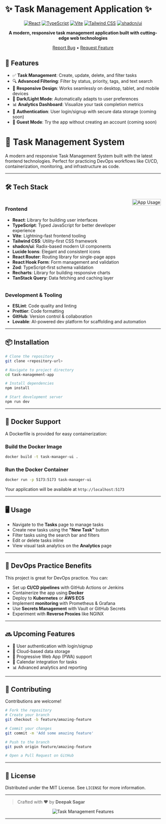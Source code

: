 
# ✨ Task Management Application ✨

<div align="center">
<!--
![Task Manager Banner](https://media.giphy.com/media/l378fH55FhOTp4TpS/giphy.gif) -->

[![React](https://img.shields.io/badge/React-18.3-61DAFB?style=for-the-badge&logo=react&logoColor=white)](https://react.dev/)
[![TypeScript](https://img.shields.io/badge/TypeScript-5.0-3178C6?style=for-the-badge&logo=typescript&logoColor=white)](https://www.typescriptlang.org/)
[![Vite](https://img.shields.io/badge/Vite-5.0-646CFF?style=for-the-badge&logo=vite&logoColor=white)](https://vitejs.dev/)
[![Tailwind CSS](https://img.shields.io/badge/Tailwind_CSS-3.3-38B2AC?style=for-the-badge&logo=tailwind-css&logoColor=white)](https://tailwindcss.com/)
[![shadcn/ui](https://img.shields.io/badge/shadcn/ui-Latest-000000?style=for-the-badge&logo=shadcnui&logoColor=white)](https://ui.shadcn.com/)

**A modern, responsive task management application built with cutting-edge web technologies**

[Report Bug](https://github.com/yourusername/your-repo/issues) • [Request Feature](https://github.com/yourusername/your-repo/issues)

</div>

## 🚀 Features

- ✅ **Task Management**: Create, update, delete, and filter tasks
- 🔍 **Advanced Filtering**: Filter by status, priority, tags, and text search
- 📱 **Responsive Design**: Works seamlessly on desktop, tablet, and mobile devices
- 🌙 **Dark/Light Mode**: Automatically adapts to user preferences
- 📊 **Analytics Dashboard**: Visualize your task completion metrics
- 🔐 **Authentication**: User login/signup with secure data storage (coming soon)
- 👥 **Guest Mode**: Try the app without creating an account (coming soon)

# 🚀 Task Management System

A modern and responsive Task Management System built with the latest frontend technologies. Perfect for practicing DevOps workflows like CI/CD, containerization, monitoring, and infrastructure as code.

---

## 🛠️ Tech Stack
<div style="display: flex; align-items: flex-start; gap: 20px;">

  <div style="flex: 1;">
    <h3>Frontend</h3>
    <ul>
      <li><strong>React</strong>: Library for building user interfaces</li>
      <li><strong>TypeScript</strong>: Typed JavaScript for better developer experience</li>
      <li><strong>Vite</strong>: Lightning-fast frontend tooling</li>
      <li><strong>Tailwind CSS</strong>: Utility-first CSS framework</li>
      <li><strong>shadcn/ui</strong>: Radix-based modern UI components</li>
      <li><strong>Lucide Icons</strong>: Elegant and consistent icons</li>
      <li><strong>React Router</strong>: Routing library for single-page apps</li>
      <li><strong>React Hook Form</strong>: Form management and validation</li>
      <li><strong>Zod</strong>: TypeScript-first schema validation</li>
      <li><strong>Recharts</strong>: Library for building responsive charts</li>
      <li><strong>TanStack Query</strong>: Data fetching and caching layer</li>
    </ul>
  </div>

  <div style="max-width: 300px;">
    <img src="https://media.giphy.com/media/xT9IgzoKnwFNmISR8I/giphy.gif" alt="App Usage" style="width: 100%; height: auto;" />
  </div>

</div>




### Development & Tooling

* **ESLint**: Code quality and linting
* **Prettier**: Code formatting
* **GitHub**: Version control & collaboration
* **Lovable**: AI-powered dev platform for scaffolding and automation

---

## 📦 Installation

```bash
# Clone the repository
git clone <repository-url>

# Navigate to project directory
cd task-management-app

# Install dependencies
npm install

# Start development server
npm run dev
```

---

## 🐳 Docker Support

A Dockerfile is provided for easy containerization:

### Build the Docker Image

```bash
docker build -t task-manager-ui .
```

### Run the Docker Container

```bash
docker run -p 5173:5173 task-manager-ui
```

Your application will be available at `http://localhost:5173`

---

## 🖥️ Usage

* Navigate to the **Tasks** page to manage tasks
* Create new tasks using the **"New Task"** button
* Filter tasks using the search bar and filters
* Edit or delete tasks inline
* View visual task analytics on the **Analytics** page

---

## 🧪 DevOps Practice Benefits

This project is great for DevOps practice. You can:

* Set up **CI/CD pipelines** with GitHub Actions or Jenkins
* Containerize the app using **Docker**
* Deploy to **Kubernetes** or **AWS ECS**
* Implement **monitoring** with Prometheus & Grafana
* Use **Secrets Management** with Vault or GitHub Secrets
* Experiment with **Reverse Proxies** like NGINX

---

## 🔜 Upcoming Features

* 🔐 User authentication with login/signup
* 💾 Cloud-based data storage
* 📱 Progressive Web App (PWA) support
* 📅 Calendar integration for tasks
* 📊 Advanced analytics and reporting

---

## 🤝 Contributing

Contributions are welcome!

```bash
# Fork the repository
# Create your branch
git checkout -b feature/amazing-feature

# Commit your changes
git commit -m 'Add some amazing feature'

# Push to the branch
git push origin feature/amazing-feature

# Open a Pull Request on GitHub
```

---

## 📄 License

Distributed under the MIT License. See `LICENSE` for more information.

---

> Crafted with ❤️ by **Deepak Sagar**

  
<div align="center">
  
![Task Management Features](https://media.giphy.com/media/3oKIPEqDGUULpEU0aQ/giphy.gif)

</div>








---


